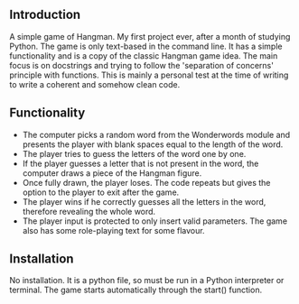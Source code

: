 ## Introduction
A simple game of Hangman. My first project ever, after a month of studying Python. The game is only text-based in the command line. It has a simple functionality and is a copy of the classic Hangman game idea.
The main focus is on docstrings and trying to follow the 'separation of concerns' principle with functions. This is mainly a personal test at the time of writing to write a coherent and somehow clean code.

## Functionality
- The computer picks a random word from the Wonderwords module and presents the player with blank spaces equal to the length of the word.
- The player tries to guess the letters of the word one by one.
- If the player guesses a letter that is not present in the word, the computer draws a piece of the Hangman figure.
- Once fully drawn, the player loses. The code repeats but gives the option to the player to exit after the game.
- The player wins if he correctly guesses all the letters in the word, therefore revealing the whole word.
- The player input is protected to only insert valid parameters. The game also has some role-playing text for some flavour.

## Installation
No installation. It is a python file, so must be run in a Python interpreter or terminal. The game starts automatically through the start() function.
